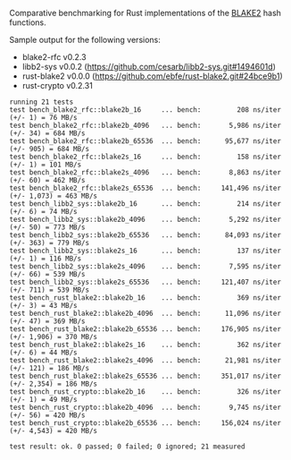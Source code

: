 Comparative benchmarking for Rust implementations of the [BLAKE2] hash functions.

[BLAKE2]: https://blake2.net/

Sample output for the following versions:

* blake2-rfc v0.2.3
* libb2-sys v0.0.2 (https://github.com/cesarb/libb2-sys.git#1494601d)
* rust-blake2 v0.0.0 (https://github.com/ebfe/rust-blake2.git#24bce9b1)
* rust-crypto v0.2.31

```
running 21 tests
test bench_blake2_rfc::blake2b_16     ... bench:         208 ns/iter (+/- 1) = 76 MB/s
test bench_blake2_rfc::blake2b_4096   ... bench:       5,986 ns/iter (+/- 34) = 684 MB/s
test bench_blake2_rfc::blake2b_65536  ... bench:      95,677 ns/iter (+/- 905) = 684 MB/s
test bench_blake2_rfc::blake2s_16     ... bench:         158 ns/iter (+/- 1) = 101 MB/s
test bench_blake2_rfc::blake2s_4096   ... bench:       8,863 ns/iter (+/- 60) = 462 MB/s
test bench_blake2_rfc::blake2s_65536  ... bench:     141,496 ns/iter (+/- 1,073) = 463 MB/s
test bench_libb2_sys::blake2b_16      ... bench:         214 ns/iter (+/- 6) = 74 MB/s
test bench_libb2_sys::blake2b_4096    ... bench:       5,292 ns/iter (+/- 50) = 773 MB/s
test bench_libb2_sys::blake2b_65536   ... bench:      84,093 ns/iter (+/- 363) = 779 MB/s
test bench_libb2_sys::blake2s_16      ... bench:         137 ns/iter (+/- 1) = 116 MB/s
test bench_libb2_sys::blake2s_4096    ... bench:       7,595 ns/iter (+/- 66) = 539 MB/s
test bench_libb2_sys::blake2s_65536   ... bench:     121,407 ns/iter (+/- 711) = 539 MB/s
test bench_rust_blake2::blake2b_16    ... bench:         369 ns/iter (+/- 3) = 43 MB/s
test bench_rust_blake2::blake2b_4096  ... bench:      11,096 ns/iter (+/- 47) = 369 MB/s
test bench_rust_blake2::blake2b_65536 ... bench:     176,905 ns/iter (+/- 1,906) = 370 MB/s
test bench_rust_blake2::blake2s_16    ... bench:         362 ns/iter (+/- 6) = 44 MB/s
test bench_rust_blake2::blake2s_4096  ... bench:      21,981 ns/iter (+/- 121) = 186 MB/s
test bench_rust_blake2::blake2s_65536 ... bench:     351,017 ns/iter (+/- 2,354) = 186 MB/s
test bench_rust_crypto::blake2b_16    ... bench:         326 ns/iter (+/- 1) = 49 MB/s
test bench_rust_crypto::blake2b_4096  ... bench:       9,745 ns/iter (+/- 56) = 420 MB/s
test bench_rust_crypto::blake2b_65536 ... bench:     156,024 ns/iter (+/- 4,543) = 420 MB/s

test result: ok. 0 passed; 0 failed; 0 ignored; 21 measured
```

